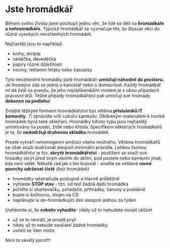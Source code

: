 # Jste hromádkář

Během svého života jsem pochopil jednu věc, že lidé se dělí na **hromádkáře a nehromádkáře**.
Typický hromádkář se vyznačuje tím, že štosuje věci do různě vysokých nevzhledných hromádek.

Nejčastěji jsou to například:

- knihy, skripta
- cédéčka, dévedéčka
- papíry různé důležitosti
- noviny, reklamní letáky nebo časopisy

Tyto nevzhledné hromádky poté hromádkáři **umísťují náhodně do prostoru.** Je lhostejno zda se jedná o kancelář nebo o domácnost. Každý hromádkář mi dá jistě za pravdu, že jeho nejoblíbenějším místem je v obou případech pracovní stůl. Těžké případy hromádkářství pak umísťují své
hromady **dokonce na podlahu**!

Zvláště těžkými formami hromádkářství trpí většina **příslušníků IT komunity**. Ti zpravidla vrší cokoliv kamkoliv. Oblíbeným materiálem k tvorbě hromádek bývá také oblečení. Hromádky tohoto typu jsou nejčastěji umísťovány na postel, židle nebo křesla. Specifikem některých
hromádkářů je to, že **nedodržují druhovou skladbu** hromádek.

Prostě vytváří nehomogenní směsici všeho možného. Většina hromádkářů se však
snaží dodržovat alespoň minimální pravidla. Lehkou formou hromádkářství je tzv. **skryté hromádkářství** - postižení se snaží své hroádky skrýt před svým okolím do skříní, pod postele nebo kamkoliv jinak, kde není vidět. Několik rad jak s tím bojovat - snažte se veškeré **rovné
povrchy udržovat čisté** (bez hromádek)

- hromádky odstraňujte postupně a hlavně průběžně
- vyhlaste **STOP stav** - tzn. od teď žádná další hromádka
- pořiďte si skartovačku, pořadače, přihrádky, šanony a podobně
- kupte si knihovnu, stojan na CD
- naplánujte si de-hromádkující den alespoň jednou za týden

Uvědomte si, že **cokoliv vyhodíte**- nikdy už to nebudete muset uklízet

- už se to nevrátí, je prostě pryč
- nikdy už to nebude součástí žádné hromádky
- uvólní se Vám místo

*Není to skvělý pocit!!!*
